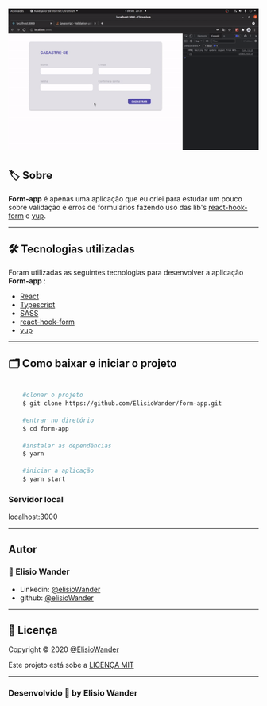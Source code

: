 <h1 align="center">
    <img src="./src/images/form-app.gif" width="800px">
</h1>

## 🏷️ Sobre 
**Form-app** é apenas uma aplicação que eu criei para estudar um pouco sobre validação e erros de formulários fazendo uso das lib's [react-hook-form](https://react-hook-form.com/) e [yup](https://github.com/jquense/yup). 

---

## 🛠️ Tecnologias utilizadas
Foram utilizadas as seguintes tecnologias para desenvolver a aplicação **Form-app** :

- [React](https://reactjs.org/)
- [Typescript](https://www.typescriptlang.org/)
- [SASS](https://sass-lang.com/documentation)
- [react-hook-form](https://react-hook-form.com/)
- [yup](https://github.com/jquense/yup)

---

## 🗂️ Como baixar e iniciar o projeto 

```bash

    #clonar o projeto
    $ git clone https://github.com/ElisioWander/form-app.git

    #entrar no diretório
    $ cd form-app

    #instalar as dependências
    $ yarn

    #iniciar a aplicação
    $ yarn start
```
### Servidor local
localhost:3000

---

## Autor
### 👤 Elisio Wander

- Linkedin: [@elisioWander](https://www.linkedin.com/in/elisio-wander-b88b69136/)
- github: [@elisioWander](https://github.com/ElisioWander)

---
## 📝 Licença
Copyright © 2020 [@ElisioWander]()

Este projeto está sobe a [LICENÇA MIT](https://opensource.org/licenses/MIT)

---

### Desenvolvido 💜 by Elisio Wander
